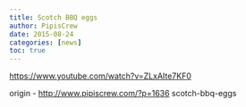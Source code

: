 ```yaml
---
title: Scotch BBQ eggs
author: PipisCrew
date: 2015-08-24
categories: [news]
toc: true
---
```


https://www.youtube.com/watch?v=ZLxAIte7KF0

origin - http://www.pipiscrew.com/?p=1636 scotch-bbq-eggs